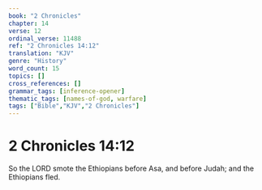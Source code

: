 ```yaml
---
book: "2 Chronicles"
chapter: 14
verse: 12
ordinal_verse: 11488
ref: "2 Chronicles 14:12"
translation: "KJV"
genre: "History"
word_count: 15
topics: []
cross_references: []
grammar_tags: [inference-opener]
thematic_tags: [names-of-god, warfare]
tags: ["Bible","KJV","2 Chronicles"]
---
```


# 2 Chronicles 14:12

So the LORD smote the Ethiopians before Asa, and before Judah; and the Ethiopians fled.

